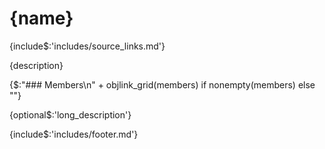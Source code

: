 # <a id="{id}">{name}</a> 
{include$:'includes/source_links.md'}
    
{description}

{$:"### Members\n" + objlink_grid(members) if nonempty(members) else ""}

{optional$:'long_description'}

{include$:'includes/footer.md'}